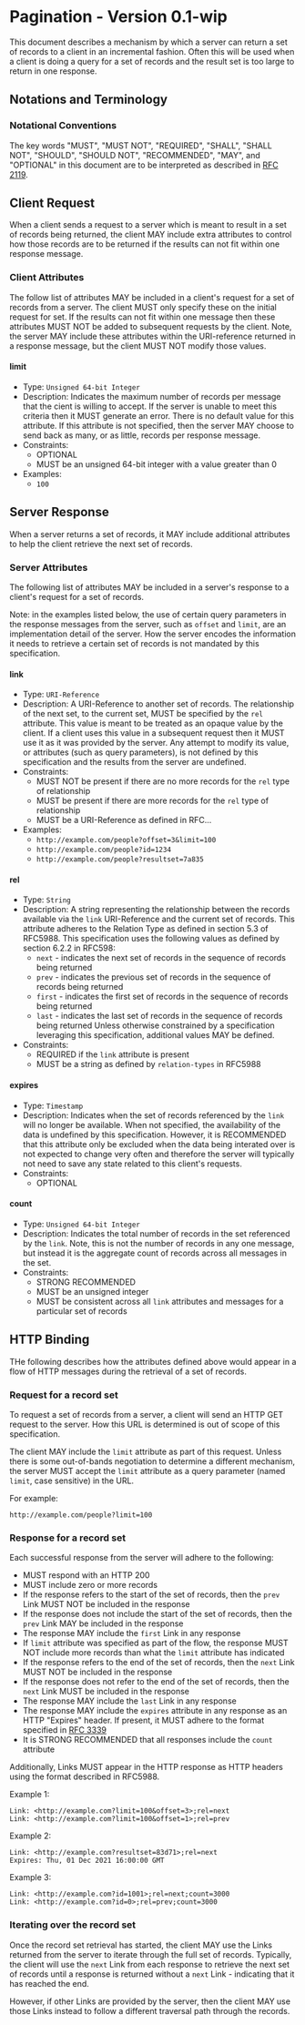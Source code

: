 # Pagination - Version 0.1-wip

This document describes a mechanism by which a server can return a set of
records to a client in an incremental fashion. Often this will be used when
a client is doing a query for a set of records and the result set is too large
to return in one response.

## Notations and Terminology

### Notational Conventions

The key words "MUST", "MUST NOT", "REQUIRED", "SHALL", "SHALL NOT", "SHOULD",
"SHOULD NOT", "RECOMMENDED", "MAY", and "OPTIONAL" in this document are to be
interpreted as described in [RFC 2119](https://tools.ietf.org/html/rfc2119).

## Client Request

When a client sends a request to a server which is meant to result in a
set of records being returned, the client MAY include extra attributes
to control how those records are to be returned if the results can not
fit within one response message.

### Client Attributes

The follow list of attributes MAY be included in a client's request for
a set of records from a server. The client MUST only specify these on
the initial request for set. If the results can not fit within one
message then these attributes MUST NOT be added to subsequent requests
by the client. Note, the server MAY include these attributes within
the URI-reference returned in a response message, but the client MUST NOT
modify those values.

#### limit

- Type: `Unsigned 64-bit Integer`
- Description: Indicates the maximum number of records per message
  that the cient is willing to accept. If the server is unable to
  meet this criteria then it MUST generate an error.
  There is no default value for this attribute.
  If this attribute is not specified, then the server MAY choose to send back
  as many, or as little, records per response message.
- Constraints:
  - OPTIONAL
  - MUST be an unsigned 64-bit integer with a value greater than 0
- Examples:
  - `100`

## Server Response

When a server returns a set of records, it MAY include additional attributes
to help the client retrieve the next set of records.

### Server Attributes

The following list of attributes MAY be included in a server's response to
a client's request for a set of records.

Note: in the examples listed below, the use of certain query parameters
in the response messages from the server, such as `offset` and `limit`,
are an implementation detail of the server. How the server encodes the
information it needs to retrieve a certain set of records is not mandated by
this specification.

#### link

- Type: `URI-Reference`
- Description: A URI-Reference to another set of records. The relationship
  of the next set, to the current set, MUST be specified by the `rel`
  attribute. This value is meant to be treated as an opaque value by the
  client. If a client uses this value in a subsequent request then it
  MUST use it as it was provided by the server. Any attempt to modify its
  value, or attributes (such as query parameters), is not defined by this
  specification and the results from the server are undefined.
- Constraints:
  - MUST NOT be present if there are no more records for the `rel` type of
    relationship
  - MUST be present if there are more records for the `rel` type of
    relationship
  - MUST be a URI-Reference as defined in RFC...
- Examples:
  - `http://example.com/people?offset=3&limit=100`
  - `http://example.com/people?id=1234`
  - `http://example.com/people?resultset=7a835`

#### rel

- Type: `String`
- Description: A string representing the relationship between the records
  available via the `link` URI-Reference and the current set of records.
  This attribute adheres to the Relation Type as defined in section 5.3
  of RFC5988.
  This specification uses the following values as defined by section 6.2.2
  in RFC598:
  - `next` - indicates the next set of records in the sequence of records
    being returned
  - `prev` - indicates the previous set of records in the sequence of records
    being returned
  - `first` - indicates the first set of records in the sequence of records
    being returned
  - `last` - indicates the last set of records in the sequence of records
    being returned
  Unless otherwise constrained by a specification leveraging this
  specification, additional values MAY be defined.
- Constraints:
  - REQUIRED if the `link` attribute is present
  - MUST be a string as defined by `relation-types` in RFC5988

#### expires

- Type: `Timestamp`
- Description: Indicates when the set of records referenced by the
  `link` will no longer be available. When not specified, the availability
  of the data is undefined by this specification. However, it is RECOMMENDED
  that this attribute only be excluded when the data being interated over
  is not expected to change very often and therefore the server will
  typically not need to save any state related to this client's requests.
- Constraints:
  - OPTIONAL

#### count

- Type: `Unsigned 64-bit Integer`
- Description: Indicates the total number of records in the set referenced by
  the `link`. Note, this is not the number of records in any one message, but
  instead it is the aggregate count of records across all messages in the set.
- Constraints:
  - STRONG RECOMMENDED
  - MUST be an unsigned integer
  - MUST be consistent across all `link` attributes and messages for a
    particular set of records

## HTTP Binding

THe following describes how the attributes defined above would appear in a
flow of HTTP messages during the retrieval of a set of records.

### Request for a record set

To request a set of records from a server, a client will send an HTTP GET
request to the server. How this URL is determined is out of scope of this
specification.

The client MAY include the `limit` attribute as part of this request. Unless
there is some out-of-bands negotiation to determine a different mechanism,
the server MUST accept the `limit` attribute as a query parameter (named
`limit`, case sensitive) in the URL.

For example:
```
http://example.com/people?limit=100
```

### Response for a record set

Each successful response from the server will adhere to the following:
- MUST respond with an HTTP 200
- MUST include zero or more records
- If the response refers to the start of the set of records, then the `prev`
  Link MUST NOT be included in the response
- If the response does not include the start of the set of records, then the
  `prev` Link MAY be included in the response
- The response MAY include the `first` Link in any response
- If  `limit` attribute was specified as part of the flow, the response MUST
  NOT include more records than what the `limit` attribute has indicated
- If the response refers to the end of the set of records, then the `next`
  Link MUST NOT be included in the response
- If the response does not refer to the end of the set of records, then the
  `next` Link MUST be included in the response
- The response MAY include the `last` Link in any response
- The response MAY include the `expires` attribute in any response as an
  HTTP "Expires" header. If present, it MUST adhere to the format specified in
  [RFC 3339](https://tools.ietf.org/html/rfc7234#section-5.3)
- It is STRONG RECOMMENDED that all responses include the `count` attribute

Additionally, Links MUST appear in the HTTP response as HTTP headers using
the format described in RFC5988.

Example 1:
```
Link: <http://example.com?limit=100&offset=3>;rel=next
Link: <http://example.com?limit=100&offset=1>;rel=prev
```

Example 2:
```
Link: <http://example.com?resultset=83d71>;rel=next
Expires: Thu, 01 Dec 2021 16:00:00 GMT
```

Example 3:
```
Link: <http://example.com?id=1001>;rel=next;count=3000
Link: <http://example.com?id=0>;rel=prev;count=3000
```

### Iterating over the record set

Once the record set retrieval has started, the client MAY use the Links
returned from the server to iterate through the full set of records.
Typically, the client will use the `next` Link from each response to retrieve
the next set of records until a response is returned without a `next` Link -
indicating that it has reached the end.

However, if other Links are provided by the server, then the client MAY
use those Links instead to follow a different traversal path through the
records.
